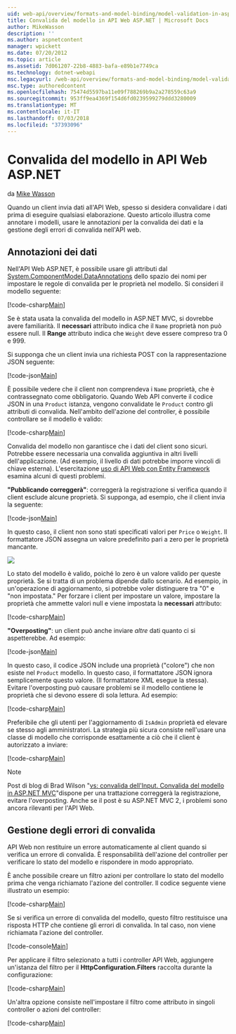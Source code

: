 ```yaml
---
uid: web-api/overview/formats-and-model-binding/model-validation-in-aspnet-web-api
title: Convalida del modello in API Web ASP.NET | Microsoft Docs
author: MikeWasson
description: ''
ms.author: aspnetcontent
manager: wpickett
ms.date: 07/20/2012
ms.topic: article
ms.assetid: 7d061207-22b8-4883-bafa-e89b1e7749ca
ms.technology: dotnet-webapi
msc.legacyurl: /web-api/overview/formats-and-model-binding/model-validation-in-aspnet-web-api
msc.type: authoredcontent
ms.openlocfilehash: 75474d5597ba11e09f788269b9a2a278559c63a9
ms.sourcegitcommit: 953ff9ea4369f154d6fd0239599279ddd3280009
ms.translationtype: MT
ms.contentlocale: it-IT
ms.lasthandoff: 07/03/2018
ms.locfileid: "37393096"
---
```

<a name="model-validation-in-aspnet-web-api"></a>Convalida del modello in API Web ASP.NET
====================
da [Mike Wasson](https://github.com/MikeWasson)

Quando un client invia dati all'API Web, spesso si desidera convalidare i dati prima di eseguire qualsiasi elaborazione. Questo articolo illustra come annotare i modelli, usare le annotazioni per la convalida dei dati e la gestione degli errori di convalida nell'API web.

## <a name="data-annotations"></a>Annotazioni dei dati

Nell'API Web ASP.NET, è possibile usare gli attributi dal [System.ComponentModel.DataAnnotations](/dotnet/api/system.componentmodel.dataannotations) dello spazio dei nomi per impostare le regole di convalida per le proprietà nel modello. Si consideri il modello seguente:

[!code-csharp[Main](model-validation-in-aspnet-web-api/samples/sample1.cs)]

Se è stata usata la convalida del modello in ASP.NET MVC, si dovrebbe avere familiarità. Il **necessari** attributo indica che il `Name` proprietà non può essere null. Il **Range** attributo indica che `Weight` deve essere compreso tra 0 e 999.

Si supponga che un client invia una richiesta POST con la rappresentazione JSON seguente:

[!code-json[Main](model-validation-in-aspnet-web-api/samples/sample2.json)]

È possibile vedere che il client non comprendeva i `Name` proprietà, che è contrassegnato come obbligatorio. Quando Web API converte il codice JSON in una `Product` istanza, vengono convalidate le `Product` contro gli attributi di convalida. Nell'ambito dell'azione del controller, è possibile controllare se il modello è valido:

[!code-csharp[Main](model-validation-in-aspnet-web-api/samples/sample3.cs)]

Convalida del modello non garantisce che i dati del client sono sicuri. Potrebbe essere necessaria una convalida aggiuntiva in altri livelli dell'applicazione. (Ad esempio, il livello di dati potrebbe imporre vincoli di chiave esterna). L'esercitazione [uso di API Web con Entity Framework](../data/using-web-api-with-entity-framework/part-1.md) esamina alcuni di questi problemi.

**"Pubblicando correggerà"**: correggerà la registrazione si verifica quando il client esclude alcune proprietà. Si supponga, ad esempio, che il client invia la seguente:

[!code-json[Main](model-validation-in-aspnet-web-api/samples/sample4.json)]

In questo caso, il client non sono stati specificati valori per `Price` o `Weight`. Il formattatore JSON assegna un valore predefinito pari a zero per le proprietà mancante.

![](model-validation-in-aspnet-web-api/_static/image1.png)

Lo stato del modello è valido, poiché lo zero è un valore valido per queste proprietà. Se si tratta di un problema dipende dallo scenario. Ad esempio, in un'operazione di aggiornamento, si potrebbe voler distinguere tra "0" e "non impostata." Per forzare i client per impostare un valore, impostare la proprietà che ammette valori null e viene impostata la **necessari** attributo:

[!code-csharp[Main](model-validation-in-aspnet-web-api/samples/sample5.cs?highlight=1-2)]

**"Overposting"**: un client può anche inviare *altre* dati quanto ci si aspetterebbe. Ad esempio:

[!code-json[Main](model-validation-in-aspnet-web-api/samples/sample6.json)]

In questo caso, il codice JSON include una proprietà ("colore") che non esiste nel `Product` modello. In questo caso, il formattatore JSON ignora semplicemente questo valore. (Il formattatore XML esegue la stessa). Evitare l'overposting può causare problemi se il modello contiene le proprietà che si devono essere di sola lettura. Ad esempio:

[!code-csharp[Main](model-validation-in-aspnet-web-api/samples/sample7.cs)]

Preferibile che gli utenti per l'aggiornamento di `IsAdmin` proprietà ed elevare se stesso agli amministratori. La strategia più sicura consiste nell'usare una classe di modello che corrisponde esattamente a ciò che il client è autorizzato a inviare:

[!code-csharp[Main](model-validation-in-aspnet-web-api/samples/sample8.cs)]

> [!NOTE]
> Post di blog di Brad Wilson "[vs: convalida dell'Input. Convalida del modello in ASP.NET MVC](http://bradwilson.typepad.com/blog/2010/01/input-validation-vs-model-validation-in-aspnet-mvc.html)"dispone per una trattazione correggerà la registrazione, evitare l'overposting. Anche se il post è su ASP.NET MVC 2, i problemi sono ancora rilevanti per l'API Web.


## <a name="handling-validation-errors"></a>Gestione degli errori di convalida

API Web non restituire un errore automaticamente al client quando si verifica un errore di convalida. È responsabilità dell'azione del controller per verificare lo stato del modello e rispondere in modo appropriato.

È anche possibile creare un filtro azioni per controllare lo stato del modello prima che venga richiamato l'azione del controller. Il codice seguente viene illustrato un esempio:

[!code-csharp[Main](model-validation-in-aspnet-web-api/samples/sample9.cs)]

Se si verifica un errore di convalida del modello, questo filtro restituisce una risposta HTTP che contiene gli errori di convalida. In tal caso, non viene richiamata l'azione del controller.

[!code-console[Main](model-validation-in-aspnet-web-api/samples/sample10.cmd)]

Per applicare il filtro selezionato a tutti i controller API Web, aggiungere un'istanza del filtro per il **HttpConfiguration.Filters** raccolta durante la configurazione:

[!code-csharp[Main](model-validation-in-aspnet-web-api/samples/sample11.cs)]

Un'altra opzione consiste nell'impostare il filtro come attributo in singoli controller o azioni del controller:

[!code-csharp[Main](model-validation-in-aspnet-web-api/samples/sample12.cs)]
